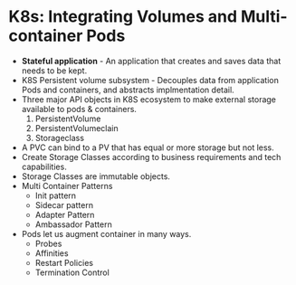 # K8s: Integrating Volumes and Multi-container Pods

* **Stateful application** - An application that creates and saves data that needs to be kept.
* K8S Persistent volume subsystem - Decouples data from application Pods and containers, and abstracts implmentation detail.
* Three major API objects in K8S ecosystem to make external storage available to pods & containers. 
    1. PersistentVolume
    2. PersistentVolumeclain
    3. Storageclass
* A PVC can bind to a PV that has equal or more storage but not less.
* Create Storage Classes according to business requirements and tech capabilities. 
* Storage Classes are immutable objects.
* Multi Container Patterns
    - Init pattern
    - Sidecar pattern
    - Adapter Pattern
    - Ambassador Pattern
* Pods let us augment container in many ways.
    - Probes
    - Affinities
    - Restart Policies
    - Termination Control